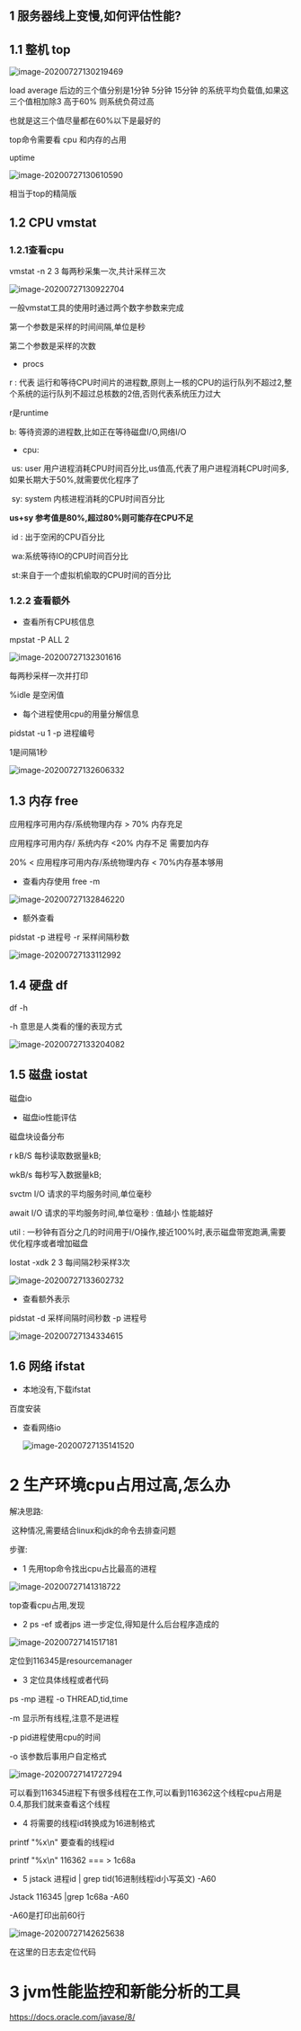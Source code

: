 ##  1 服务器线上变慢,如何评估性能?

## 1.1 整机  top

![image-20200727130219469](assets/image-20200727130219469.png)



load average 后边的三个值分别是1分钟 5分钟  15分钟 的系统平均负载值,如果这三个值相加除3 高于60% 则系统负荷过高

也就是这三个值尽量都在60%以下是最好的

top命令需要看  cpu 和内存的占用

uptime 

![image-20200727130610590](assets/image-20200727130610590.png)

相当于top的精简版



## 1.2 CPU vmstat

### 1.2.1查看cpu

vmstat -n  2 3  每两秒采集一次,共计采样三次

![image-20200727130922704](assets/image-20200727130922704.png)

一般vmstat工具的使用时通过两个数字参数来完成

第一个参数是采样的时间间隔,单位是秒

第二个参数是采样的次数

- procs

r : 代表 运行和等待CPU时间片的进程数,原则上一核的CPU的运行队列不超过2,整个系统的运行队列不超过总核数的2倍,否则代表系统压力过大

  r是runtime

b: 等待资源的进程数,比如正在等待磁盘I/O,网络I/O

- cpu:

​	us:   user  用户进程消耗CPU时间百分比,us值高,代表了用户进程消耗CPU时间多,如果长期大于50%,就需要优化程序了

​	sy:   system   内核进程消耗的CPU时间百分比

**us+sy 参考值是80%,超过80%则可能存在CPU不足**

​	id : 出于空闲的CPU百分比

​	wa:系统等待IO的CPU时间百分比

​	st:来自于一个虚拟机偷取的CPU时间的百分比

### 1.2.2 查看额外

- 查看所有CPU核信息 

mpstat -P ALL 2

![image-20200727132301616](assets/image-20200727132301616.png)

每两秒采样一次并打印

%idle 是空闲值  



- 每个进程使用cpu的用量分解信息   

pidstat -u 1 -p 进程编号

1是间隔1秒

![image-20200727132606332](assets/image-20200727132606332.png)



## 1.3 内存 free

应用程序可用内存/系统物理内存 > 70% 内存充足

应用程序可用内存/ 系统内存 <20%  内存不足  需要加内存

20% < 应用程序可用内存/系统物理内存 < 70%内存基本够用

- 查看内存使用 free -m

![image-20200727132846220](assets/image-20200727132846220.png)



- 额外查看

pidstat -p 进程号 -r 采样间隔秒数

![image-20200727133112992](assets/image-20200727133112992.png)

## 1.4 硬盘  df

df -h   

-h 意思是人类看的懂的表现方式

![image-20200727133204082](assets/image-20200727133204082.png)







## 1.5 磁盘 iostat

磁盘io

- 磁盘io性能评估

磁盘块设备分布

r kB/S 每秒读取数据量kB;

wkB/s 每秒写入数据量kB;

svctm I/O 请求的平均服务时间,单位毫秒

await I/O 请求的平均服务时间,单位毫秒 : 值越小 性能越好

util : 一秒钟有百分之几的时间用于I/O操作,接近100%时,表示磁盘带宽跑满,需要优化程序或者增加磁盘

Iostat -xdk 2 3 每间隔2秒采样3次

![image-20200727133602732](assets/image-20200727133602732.png)



- 查看额外表示

pidstat -d 采样间隔时间秒数  -p 进程号

![image-20200727134334615](assets/image-20200727134334615.png)

## 1.6 网络 ifstat

- 本地没有,下载ifstat

百度安装 



- 查看网络io

  ![image-20200727135141520](assets/image-20200727135141520.png)

# 2 生产环境cpu占用过高,怎么办

解决思路:

​	这种情况,需要结合linux和jdk的命令去排查问题





步骤:

- 1 先用top命令找出cpu占比最高的进程

![image-20200727141318722](assets/image-20200727141318722.png)

top查看cpu占用,发现

- 2 ps -ef 或者jps 进一步定位,得知是什么后台程序造成的

![image-20200727141517181](assets/image-20200727141517181.png)



定位到116345是resourcemanager



- 3 定位具体线程或者代码

ps -mp 进程  -o THREAD,tid,time

-m 显示所有线程,注意不是进程

-p pid进程使用cpu的时间

-o 该参数后事用户自定格式

![image-20200727141727294](assets/image-20200727141727294.png)

可以看到116345进程下有很多线程在工作,可以看到116362这个线程cpu占用是0.4,那我们就来查看这个线程

- 4 将需要的线程id转换成为16进制格式

printf "%x\n"   要查看的线程id

printf "%x\n"  116362   === > 1c68a

- 5 jstack  进程id  | grep tid(16进制线程id小写英文)  -A60

Jstack 116345 |grep 1c68a -A60

-A60是打印出前60行

![image-20200727142625638](assets/image-20200727142625638.png)

在这里的日志去定位代码

# 3 jvm性能监控和新能分析的工具

https://docs.oracle.com/javase/8/











